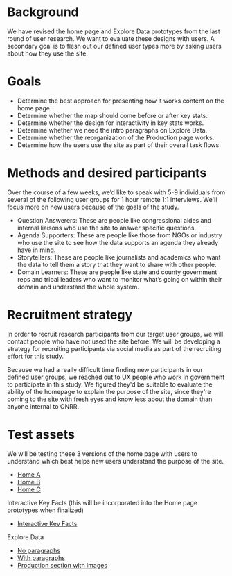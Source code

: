 # Background
We have revised the home page and Explore Data prototypes from the last round of user research.  We want to evaluate these designs with users.  A secondary goal is to flesh out our defined user types more by asking users about how they use the site.
# Goals
* Determine the best approach for presenting how it works content on the home page.
* Determine whether the map should come before or after key stats.
* Determine whether the design for interactivity in key stats works.
* Determine whether we need the intro paragraphs on Explore Data.
* Determine whether the reorganization of the Production page works.
* Determine how the users use the site as part of their overall task flows.
# Methods and desired participants
Over the course of a few weeks, we’d like to speak with 5-9 individuals from several of the following user groups for 1 hour remote 1:1 interviews.  We'll focus more on new users because of the goals of the study.
* Question Answerers: These are people like congressional aides and internal liaisons who use the site to answer specific questions.
* Agenda Supporters: These are people like those from NGOs or industry who use the site to see how the data supports an agenda they already have in mind.
* Storytellers: These are people like journalists and academics who want the data to tell them a story that they want to share with other people.
* Domain Learners: These are people like state and county government reps and tribal leaders who want to monitor what’s going on within their domain and understand the whole system.
# Recruitment strategy
In order to recruit research participants from our target user groups, we will contact people who have not used the site before.  We will be developing a strategy for recruiting participants via social media as part of the recruiting effort for this study.

Because we had a really difficult time finding new participants in our defined user groups, we reached out to UX people who work in government to participate in this study.  We figured they'd be suitable to evaluate the ability of the homepage to explain the purpose of the site, since they're coming to the site with fresh eyes and know less about the domain than anyone internal to ONRR.
# Test assets
We will be testing these 3 versions of the home page with users to understand which best helps new users understand the purpose of the site.
* [Home A](https://1rn7bf.axshare.com/#g=1&p=home_a)
* [Home B](https://1rn7bf.axshare.com/#g=1&p=home_b)
* [Home C](https://1rn7bf.axshare.com/#g=1&p=home_c)

Interactive Key Facts (this will be incorporated into the Home page prototypes when finalized)
* [Interactive Key Facts](https://1rn7bf.axshare.com/#g=1&p=interactive_facts)

Explore Data
* [No paragraphs](https://ug2su1.axshare.com/#g=1&p=option_b__shorten_page_)
* [With paragraphs](https://ug2su1.axshare.com/#g=1&p=combined_option)
* [Production section with images](https://federalist-proxy.app.cloud.gov/preview/onrr/doi-extractives-data/map-icons/explore/#all-production)
